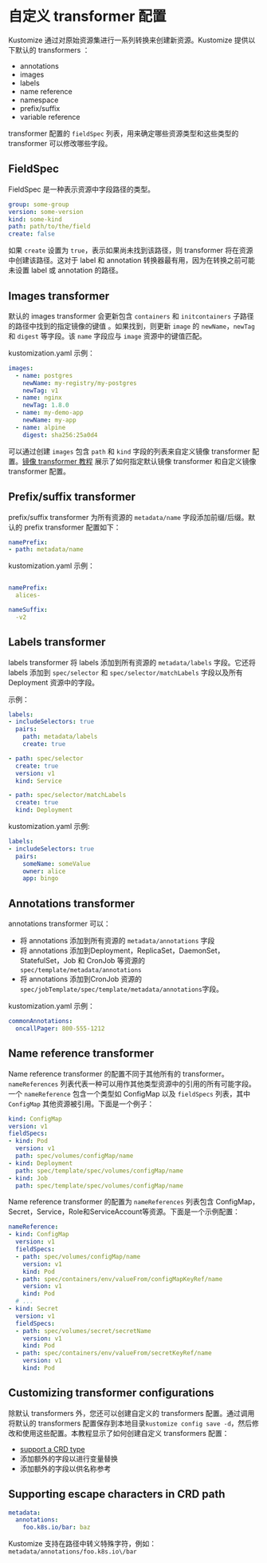 # 自定义 transformer 配置

Kustomize 通过对原始资源集进行一系列转换来创建新资源。Kustomize 提供以下默认的 transformers ：

- annotations
- images
- labels
- name reference
- namespace
- prefix/suffix
- variable reference

transformer 配置的 `fieldSpec` 列表，用来确定哪些资源类型和这些类型的 transformer 可以修改哪些字段。

## FieldSpec

FieldSpec 是一种表示资源中字段路径的类型。

```yaml
group: some-group
version: some-version
kind: some-kind
path: path/to/the/field
create: false
```

如果 `create` 设置为 `true`，表示如果尚未找到该路径，则 transformer 将在资源中创建该路径。这对于 label 和 annotation 转换器最有用，因为在转换之前可能未设置 label 或 annotation 的路径。

## Images transformer

默认的 images transformer 会更新包含 `containers` 和 `initcontainers` 子路径的路径中找到的指定镜像的键值 。如果找到，则更新 `image` 的 `newName`，`newTag` 和 `digest` 等字段。该 `name` 字段应与 `image` 资源中的键值匹配。

kustomization.yaml 示例：

```yaml
images:
  - name: postgres
    newName: my-registry/my-postgres
    newTag: v1
  - name: nginx
    newTag: 1.8.0
  - name: my-demo-app
    newName: my-app
  - name: alpine
    digest: sha256:25a0d4
```
可以通过创建 `images` 包含 `path` 和 `kind` 字段的列表来自定义镜像 transformer 配置。[镜像 transformer 教程](image.md) 展示了如何指定默认镜像 transformer 和自定义镜像 transformer 配置。

## Prefix/suffix transformer

prefix/suffix transformer 为所有资源的 `metadata/name` 字段添加前缀/后缀。默认的 prefix transformer 配置如下：

```yaml
namePrefix:
- path: metadata/name
```

kustomization.yaml 示例：

```yaml

namePrefix:
  alices-

nameSuffix:
  -v2
```

## Labels transformer

labels transformer 将 labels 添加到所有资源的 `metadata/labels` 字段。它还将 labels 添加到 `spec/selector` 和 `spec/selector/matchLabels` 字段以及所有 Deployment 资源中的字段。

示例：

```yaml
labels:
- includeSelectors: true
  pairs:
    path: metadata/labels
    create: true

- path: spec/selector
  create: true
  version: v1
  kind: Service

- path: spec/selector/matchLabels
  create: true
  kind: Deployment
```

kustomization.yaml 示例:

```yaml
labels:
- includeSelectors: true
  pairs:
    someName: someValue
    owner: alice
    app: bingo
```

## Annotations transformer

annotations transformer 可以：

- 将 annotations 添加到所有资源的 `metadata/annotations` 字段
- 将 annotations 添加到Deployment，ReplicaSet，DaemonSet，StatefulSet，Job 和 CronJob 等资源的 `spec/template/metadata/annotations`
- 将 annotations 添加到CronJob 资源的 `spec/jobTemplate/spec/template/metadata/annotations`字段。

kustomization.yaml 示例：

```yaml
commonAnnotations:
  oncallPager: 800-555-1212
```

## Name reference transformer

Name reference transformer 的配置不同于其他所有的 transformer。`nameReferences` 列表代表一种可以用作其他类型资源中的引用的所有可能字段。一个 `nameReference` 包含一个类型如 ConfigMap 以及 `fieldSpecs` 列表，其中 `ConfigMap` 其他资源被引用。下面是一个例子：

```yaml
kind: ConfigMap
version: v1
fieldSpecs:
- kind: Pod
  version: v1
  path: spec/volumes/configMap/name
- kind: Deployment
  path: spec/template/spec/volumes/configMap/name
- kind: Job
  path: spec/template/spec/volumes/configMap/name
```

Name reference transformer 的配置为 `nameReferences` 列表包含 ConfigMap，Secret，Service，Role和ServiceAccount等资源。下面是一个示例配置：

```yaml
nameReference:
- kind: ConfigMap
  version: v1
  fieldSpecs:
  - path: spec/volumes/configMap/name
    version: v1
    kind: Pod
  - path: spec/containers/env/valueFrom/configMapKeyRef/name
    version: v1
    kind: Pod
  # ...
- kind: Secret
  version: v1
  fieldSpecs:
  - path: spec/volumes/secret/secretName
    version: v1
    kind: Pod
  - path: spec/containers/env/valueFrom/secretKeyRef/name
    version: v1
    kind: Pod
```

## Customizing transformer configurations

除默认 transformers 外，您还可以创建自定义的 transformers 配置。通过调用将默认的 transformers 配置保存到本地目录`kustomize config save -d`，然后修改和使用这些配置。本教程显示了如何创建自定义 transformers 配置：

- [support a CRD type](../transformerconfigs/crd/README.md)
- 添加额外的字段以进行变量替换
- 添加额外的字段以供名称参考

## Supporting escape characters in CRD path

```yaml
metadata:
  annotations:
    foo.k8s.io/bar: baz
```
Kustomize 支持在路径中转义特殊字符，例如： `metadata/annotations/foo.k8s.io\/bar`
